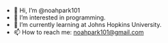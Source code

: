 - 👋 Hi, I’m @noahpark101
- 👀 I’m interested in programming.
- 🌱 I’m currently learning at Johns Hopkins University.
- 📫 How to reach me: noahpark101@gmail.com

<!---
Welcome to my profile!
--->

